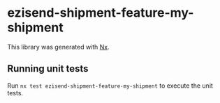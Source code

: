 # ezisend-shipment-feature-my-shipment

This library was generated with [Nx](https://nx.dev).

## Running unit tests

Run `nx test ezisend-shipment-feature-my-shipment` to execute the unit tests.

